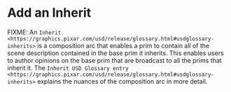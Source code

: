 # Add an Inherit

FIXME:
An `Inherit <https://graphics.pixar.com/usd/release/glossary.html#usdglossary-inherits>` is a composition arc that enables a prim to contain all of the scene description contained in the base prim it inherits. This enables users to author opinions on the base prim that are broadcast to all the prims that inherit it. The `Inherit USD Glossary entry <https://graphics.pixar.com/usd/release/glossary.html#usdglossary-inherits>` explains the nuances of the composition arc in more detail. 
